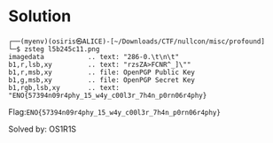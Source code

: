 # Solution
```
┌──(myenv)(osiris㉿ALICE)-[~/Downloads/CTF/nullcon/misc/profound]
└─$ zsteg l5b245c11.png
imagedata           .. text: "286-0.\t\n\t"
b1,r,lsb,xy         .. text: "rzsZA>FCNR^_]\""
b1,r,msb,xy         .. file: OpenPGP Public Key
b1,g,msb,xy         .. file: OpenPGP Secret Key
b1,rgb,lsb,xy       .. text: "ENO{57394n09r4phy_15_w4y_c00l3r_7h4n_p0rn06r4phy}
```

Flag:`ENO{57394n09r4phy_15_w4y_c00l3r_7h4n_p0rn06r4phy}`


Solved by: OS1R1S

